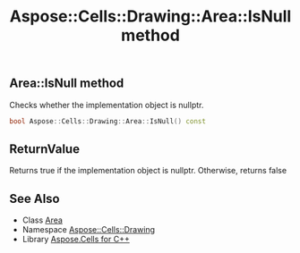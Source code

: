 ﻿---
title: Aspose::Cells::Drawing::Area::IsNull method
linktitle: IsNull
second_title: Aspose.Cells for C++ API Reference
description: 'Aspose::Cells::Drawing::Area::IsNull method. Checks whether the implementation object is nullptr in C++.'
type: docs
weight: 500
url: /cpp/aspose.cells.drawing/area/isnull/
---
## Area::IsNull method


Checks whether the implementation object is nullptr.

```cpp
bool Aspose::Cells::Drawing::Area::IsNull() const
```


## ReturnValue

Returns true if the implementation object is nullptr. Otherwise, returns false

## See Also

* Class [Area](../)
* Namespace [Aspose::Cells::Drawing](../../)
* Library [Aspose.Cells for C++](../../../)
